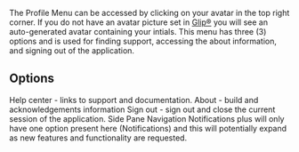 The Profile Menu can be accessed by clicking on your avatar in the top right corner. If you do not have an avatar picture set in [Glip®](https://app.ringcentral.com) you will see an auto-generated avatar containing your intials. This menu has three (3) options and is used for finding support, accessing the about information, and signing out of the application.

## Options
Help center - links to support and documentation.
About - build and acknowledgements information
Sign out - sign out and close the current session of the application.
Side Pane Navigation
Notifications plus will only have one option present here (Notifications) and this will potentially expand as new features and functionality are requested.